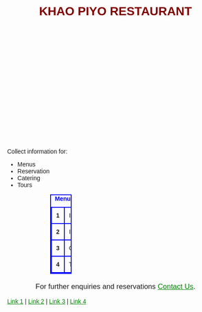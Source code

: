 <html lang="en">
<head>
    <meta charset="UTF-8">
    <meta name="viewport" content="width=device-width, initial-scale=1.0">
    <title>Eat Healthy Live Healthy</title>
    <style>
        body {
            font-family: Arial, sans-serif;
        }
        h1 {
            color: maroon;
            text-align: center; /* Centers the heading */
        }
        h2 img {
            margin-left: 800px; /* Add space between text and image */
            height: 250px; /* Resize the image to be smaller */
            width: auto; /* Maintain aspect ratio */
        }
        table {
            width: 10%;
            border: 2px solid blue;
            border-collapse: collapse;
            margin-left: 100px; /* Adds space to the left of the menu */
        }
        caption {
            color: blue;
            font-weight: bold;
        }
        th, td {
            border: 2px solid blue;
            padding: 10px;
        }
        a:link {
            color: green;
        }
        a:visited {
            color: red;
        }
        a:active {
            color: blue;
        }
        .contact {
            margin-top: 20px;
            text-align: center; /* Centers the text */
            font-size: larger;
        }
    </style>
</head>
<body>
    <h1>
        KHAO PIYO RESTAURANT
    </h1>
    <h2><img src="./imgg.jpg" alt="Restaurant Image"></h2>
    <p>Collect information for:</p>
    <ul>
        <li>Menus</li>
        <li>Reservation</li>
        <li>Catering</li>
        <li>Tours</li>
    </ul>
    <table>
        <caption>Menus Available are</caption>
        <tr>
            <th>1</th>
            <td>INDIAN</td>
        </tr>
        <tr>
            <th>2</th>
            <td>ITALIAN</td>
        </tr>
        <tr>
            <th>3</th>
            <td>CONTINENTAL</td>
        </tr>
        <tr>
            <th>4</th>
            <td>THAI</td>
        </tr>
    </table>
    <div class="contact">
        <p>For further enquiries and reservations <a href="mailto:abc@xyz.com">Contact Us</a>.</p>
    </div>
    <p>
        <a href="one.html">Link 1</a> |
        <a href="two.html">Link 2</a> |
        <a href="three.html">Link 3</a> |
        <a href="four.html">Link 4</a>
    </p>
</body>
</html>
